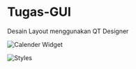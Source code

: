 # Tugas-GUI
Desain Layout menggunakan QT Designer

![Calender Widget](https://user-images.githubusercontent.com/72422073/114343676-9d30a300-9b88-11eb-8017-9632e3477a13.PNG)

![Styles](https://user-images.githubusercontent.com/72422073/114343686-9efa6680-9b88-11eb-8f5c-e653ef15b5c1.PNG)
